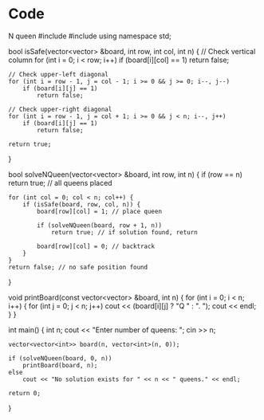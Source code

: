 # Code

N queen 
#include <iostream>
#include <vector>
using namespace std;

bool isSafe(vector<vector<int>> &board, int row, int col, int n) {
    // Check vertical column
    for (int i = 0; i < row; i++)
        if (board[i][col] == 1)
            return false;

    // Check upper-left diagonal
    for (int i = row - 1, j = col - 1; i >= 0 && j >= 0; i--, j--)
        if (board[i][j] == 1)
            return false;

    // Check upper-right diagonal
    for (int i = row - 1, j = col + 1; i >= 0 && j < n; i--, j++)
        if (board[i][j] == 1)
            return false;

    return true;
}

bool solveNQueen(vector<vector<int>> &board, int row, int n) {
    if (row == n)
        return true;  // all queens placed

    for (int col = 0; col < n; col++) {
        if (isSafe(board, row, col, n)) {
            board[row][col] = 1; // place queen

            if (solveNQueen(board, row + 1, n))
                return true; // if solution found, return

            board[row][col] = 0; // backtrack
        }
    }
    return false; // no safe position found
}

void printBoard(const vector<vector<int>> &board, int n) {
    for (int i = 0; i < n; i++) {
        for (int j = 0; j < n; j++)
            cout << (board[i][j] ? "Q " : ". ");
        cout << endl;
    }
}

int main() {
    int n;
    cout << "Enter number of queens: ";
    cin >> n;

    vector<vector<int>> board(n, vector<int>(n, 0));

    if (solveNQueen(board, 0, n))
        printBoard(board, n);
    else
        cout << "No solution exists for " << n << " queens." << endl;

    return 0;
}

